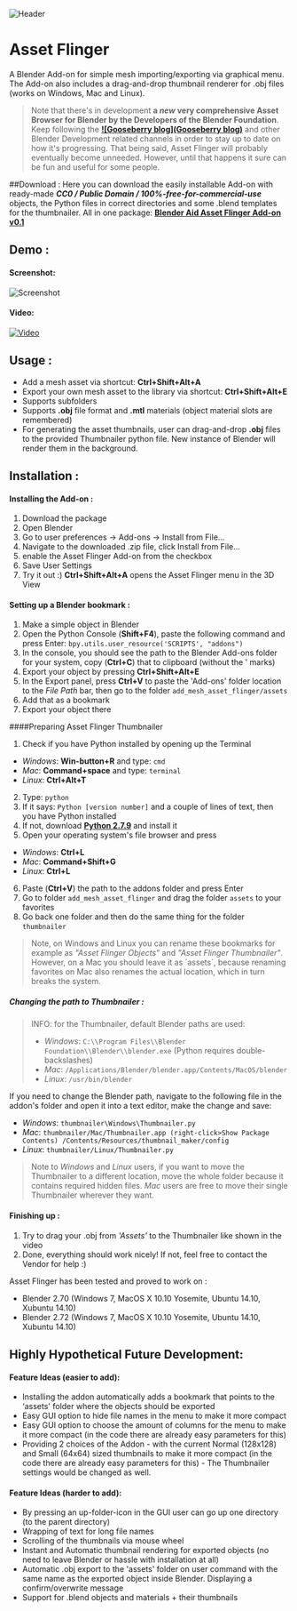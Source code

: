 ![Header](http://i.imgur.com/gp3BdlI.jpg)
# Asset Flinger
A Blender Add-on for simple mesh importing/exporting via graphical menu. 
The Add-on also includes a drag-and-drop thumbnail renderer for .obj files (works on Windows, Mac and Linux).

> Note that there's in development **a *new* very comprehensive Asset Browser for Blender by the Developers of the Blender Foundation**. Keep following the **<a href="http://gooseberry.blender.org" target="_blank">![Gooseberry blog](Gooseberry blog)</a>** and other Blender Development related channels in order to stay up to date on how it's progressing. That being said, Asset Flinger will probably eventually become unneeded. However, until that happens it sure can be fun and useful for some people.

##Download :
Here you can download the easily installable Add-on with ready-made ***CC0 / Public Domain / 100%-free-for-commercial-use*** objects, the Python files in correct directories and some .blend templates for the thumbnailer. All in one package: **[Blender Aid Asset Flinger Add-on v0.1](http://files.manujarvinen.com/Blender_Aid/Blender_Aid_Asset_Flinger_Add-on_v0.1.zip)**

## Demo :

#### Screenshot:
![Screenshot](http://i.imgur.com/sjnjRNl.jpg)
#### Video:
<a href="http://www.the_youtube_link_when_finished" target="_blank">![Video](http://i.imgur.com/BwRkfsY.jpg)</a>

## Usage :

* Add a mesh asset via shortcut: **Ctrl+Shift+Alt+A**
* Export your own mesh asset to the library via shortcut: **Ctrl+Shift+Alt+E**
* Supports subfolders
* Supports **.obj** file format and **.mtl** materials (object material slots are remembered)
* For generating the asset thumbnails, user can drag-and-drop **.obj** files to the provided Thumbnailer python file. New instance of Blender will render them in the background.

## Installation :
#### Installing the Add-on :
1. Download the package
2. Open Blender
3. Go to user preferences -> Add-ons -> Install from File...
4. Navigate to the downloaded .zip file, click Install from File...
5. enable the Asset Flinger Add-on from the checkbox
6. Save User Settings
4. Try it out :) **Ctrl+Shift+Alt+A** opens the Asset Flinger menu in the 3D View

#### Setting up a Blender bookmark :
1. Make a simple object in Blender
2. Open the Python Console (**Shift+F4**), paste the following command and press Enter: `bpy.utils.user_resource('SCRIPTS', "addons")`
3. In the console, you should see the path to the Blender Add-ons folder for your system, copy  (**Ctrl+C**) that to clipboard (without the ' marks)
4. Export your object by pressing **Ctrl+Shift+Alt+E**
5. In the Export panel, press **Ctrl+V** to paste the 'Add-ons' folder location to the *File Path* bar, then go to the folder `add_mesh_asset_flinger/assets`
5. Add that as a bookmark
6. Export your object there

####Preparing Asset Flinger Thumbnailer
1. Check if you have Python installed by opening up the Terminal 
 * *Windows*: **Win-button+R** and type: `cmd`
 * *Mac*: **Command+space** and type: `terminal`
 * *Linux*: **Ctrl+Alt+T**
2. Type: `python`
3. If it says: `Python [version number]` and a couple of lines of text, then you have Python installed
4. If not, download **[Python 2.7.9](http://www.python.org)** and install it
5. Open your operating system's file browser and press
 * *Windows*: **Ctrl+L**
 * *Mac*: **Command+Shift+G**
 * *Linux*: **Ctrl+L**
6. Paste (**Ctrl+V**) the path to the addons folder and press Enter
7. Go to folder `add_mesh_asset_flinger` and drag the folder `assets` to your favorites
8. Go back one folder and then do the same thing for the folder `thumbnailer`

> Note, on Windows and Linux you can rename these bookmarks for example as *"Asset Flinger Objects"* and *"Asset Flinger Thumbnailer"*. However, on a Mac you should leave it as ´assets´, because renaming favorites on Mac also renames the actual location, which in turn breaks the system. 

##### Changing the path to Thumbnailer :
> INFO: for the Thumbnailer, default Blender paths are used:
> * *Windows*: `C:\\Program Files\\Blender Foundation\\Blender\\blender.exe` (Python requires double-backslashes)
> * *Mac*: `/Applications/Blender/blender.app/Contents/MacOS/blender`
> * *Linux*: `/usr/bin/blender`
    
If you need to change the Blender path, navigate to the following file in the addon's folder and open it into a text editor, make the change and save:
 * *Windows*: `thumbnailer\Windows\Thumbnailer.py`
 * *Mac*: `thumbnailer/Mac/Thumbnailer.app (right-click>Show Package Contents) /Contents/Resources/thumbnail_maker/config`
 * *Linux*: `thumbnailer/Linux/Thumbnailer.py`

> Note to *Windows* and *Linux* users, if you want to move the Thumbnailer to a different location, move the whole folder because it contains required hidden files. *Mac* users are free to move their single Thumbnailer wherever they want.

#### Finishing up :
1. Try to drag your .obj from *'Assets'* to the Thumbnailer like shown in the video
2. Done, everything should work nicely! If not, feel free to contact the Vendor for help :)

Asset Flinger has been tested and proved to work on :
* Blender 2.70 (Windows 7, MacOS X 10.10 Yosemite, Ubuntu 14.10, Xubuntu 14.10)
* Blender 2.72 (Windows 7, MacOS X 10.10 Yosemite, Ubuntu 14.10, Xubuntu 14.10) 

## Highly Hypothetical Future Development:

#### Feature Ideas (easier to add):
* Installing the addon automatically adds a bookmark that points to the ‘assets' folder where the objects should be exported
* Easy GUI option to hide file names in the menu to make it more compact
* Easy GUI option to choose the amount of columns for the menu to make it more compact (in the code there are already easy parameters for this)
* Providing 2 choices of the Addon - with the current Normal (128x128) and Small (64x64) sized thumbnails to make it more compact (in the code there are already easy parameters for this) - The Thumbnailer settings would be changed as well.

#### Feature Ideas (harder to add):
* By pressing an up-folder-icon in the GUI user can go up one directory (to the parent directory)
* Wrapping of text for long file names
* Scrolling of the thumbnails via mouse wheel
* Instant and Automatic thumbnail rendering for exported objects (no need to leave Blender or hassle with installation at all)
* Automatic .obj export to the 'assets' folder on user command with the same name as the exported object inside Blender. Displaying a confirm/overwrite message
* Support for .blend objects and materials + their thumbnails


